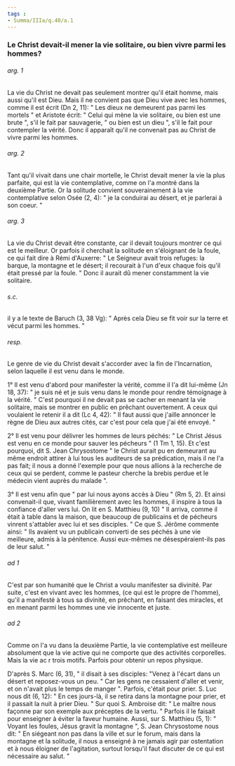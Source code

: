 ```yaml
---
tags : 
- Summa/IIIa/q.40/a.1
---
```


### Le Christ devait-il mener la vie solitaire, ou bien vivre parmi les hommes?

###### arg. 1
La vie du Christ ne devait pas seulement montrer qu'il était homme, mais aussi qu'il est Dieu. Mais il ne convient pas que Dieu vive avec les hommes, comme il est écrit (Dn 2, 11): " Les dieux ne demeurent pas parmi les mortels " et Aristote écrit: " Celui qui mène la vie solitaire, ou bien est une brute ", s'il le fait par sauvagerie, " ou bien est un dieu ", s'il le fait pour contempler la vérité. Donc il apparaît qu'il ne convenait pas au Christ de vivre parmi les hommes. 

###### arg. 2
Tant qu'il vivait dans une chair mortelle, le Christ devait mener la vie la plus parfaite, qui est la vie contemplative, comme on l'a montré dans la deuxième Partie. Or la solitude convient souverainement à la vie contemplative selon Osée (2, 4): " je la conduirai au désert, et je parlerai à son coeur. " 

###### arg. 3
La vie du Christ devait être constante, car il devait toujours montrer ce qui est le meilleur. Or parfois il cherchait la solitude en s'éloignant de la foule, ce qui fait dire à Rémi d'Auxerre: " Le Seigneur avait trois refuges: la barque, la montagne et le désert; il recourait à l'un d'eux chaque fois qu'il était pressé par la foule. " Donc il aurait dû mener constamment la vie solitaire. 

###### s.c.
il y a le texte de Baruch (3, 38 Vg): " Après cela Dieu se fit voir sur la terre et vécut parmi les hommes. " 

###### resp.
Le genre de vie du Christ devait s'accorder avec la fin de l'Incarnation, selon laquelle il est venu dans le monde. 

1° Il est venu d'abord pour manifester la vérité, comme il l'a dit lui-même (Jn 18, 37): " je suis né et je suis venu dans le monde pour rendre témoignage à la vérité. " C'est pourquoi il ne devait pas se cacher en menant la vie solitaire, mais se montrer en public en prêchant ouvertement. A ceux qui voulaient le retenir il a dit (Lc 4, 42): " Il faut aussi que j'aille annoncer le règne de Dieu aux autres cités, car c'est pour cela que j'ai été envoyé. " 

2° Il est venu pour délivrer les hommes de leurs péchés: " Le Christ Jésus est venu en ce monde pour sauver les pécheurs " (1 Tm 1, 15). Et c'est pourquoi, dit S. Jean Chrysostome " le Christ aurait pu en demeurant au même endroit attirer à lui tous les auditeurs de sa prédication, mais il ne l'a pas fait; il nous a donné l'exemple pour que nous allions à la recherche de ceux qui se perdent, comme le pasteur cherche la brebis perdue et le médecin vient auprès du malade ". 

3° Il est venu afin que " par lui nous ayons accès à Dieu " (Rm 5, 2). Et ainsi convenait-il que, vivant familièrement avec les hommes, il inspire à tous la confiance d'aller vers lui. On lit en S. Matthieu (9, 10) " Il arriva, comme il était à table dans la maison, que beaucoup de publicains et de pécheurs vinrent s'attabler avec lui et ses disciples. " Ce que S. Jérôme commente ainsi: " Ils avaient vu un publicain converti de ses péchés à une vie meilleure, admis à la pénitence. Aussi eux-mêmes ne désespéraient-ils pas de leur salut. " 

###### ad 1
C'est par son humanité que le Christ a voulu manifester sa divinité. Par suite, c'est en vivant avec les hommes, (ce qui est le propre de l'homme), qu'il a manifesté à tous sa divinité, en prêchant, en faisant des miracles, et en menant parmi les hommes une vie innocente et juste. 

###### ad 2
Comme on l'a vu dans la deuxième Partie, la vie contemplative est meilleure absolument que la vie active qui ne comporte que des activités corporelles. Mais la vie ac r trois motifs. Parfois pour obtenir un repos physique. 

D'après S. Marc (6, 31), " il disait à ses disciples: "Venez à l'écart dans un désert et reposez-vous un peu. " Car les gens ne cessaient d'aller et venir, et on n'avait plus le temps de manger ". Parfois, c'était pour prier. S. Luc nous dit (6, 12): " En ces jours-là, il se retira dans la montagne pour prier, et il passait la nuit à prier Dieu. " Sur quoi S. Ambroise dit: " Le maître nous façonne par son exemple aux préceptes de la vertu. " Parfois il le faisait pour enseigner à éviter la faveur humaine. Aussi, sur S. Matthieu (5, 1): " Voyant les foules, Jésus gravit la montagne ", S. Jean Chrysostome nous dit: " En siégeant non pas dans la ville et sur le forum, mais dans la montagne et la solitude, il nous a enseigné à ne jamais agir par ostentation et à nous éloigner de l'agitation, surtout lorsqu'il faut discuter de ce qui est nécessaire au salut. " 

